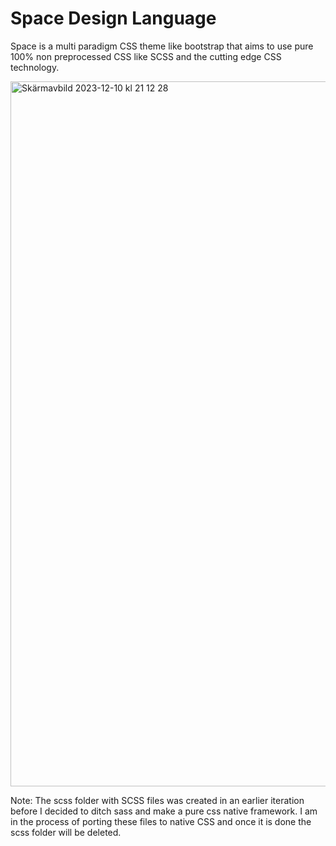 # Space Design Language

Space is a multi paradigm CSS theme like bootstrap that aims to use pure 100% non preprocessed CSS like SCSS and the cutting edge CSS technology.

<img width="1128" alt="Skärmavbild 2023-12-10 kl  21 12 28" src="https://github.com/drsounds/space/assets/5108695/aa3f95d7-e299-4232-a325-6b1f4bc3379e">

Note: The scss folder with SCSS files was created in an earlier iteration before I decided to ditch sass and make a pure css native framework. I am in the process of porting these files to native CSS and once it is done the scss folder will be deleted.

